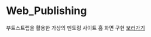 # Web_Publishing
부트스트랩을 활용한 가상의 멘토링 사이트 홈 화면 구현
[보러가기](https://dev-yoonho.github.io/Web_Publishing/)
